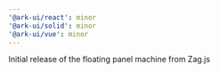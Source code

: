 ```yaml
---
'@ark-ui/react': minor
'@ark-ui/solid': minor
'@ark-ui/vue': minor
---
```


Initial release of the floating panel machine from Zag.js

